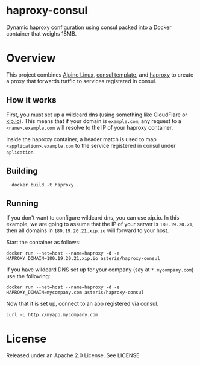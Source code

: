 # haproxy-consul
Dynamic haproxy configuration using consul packed into a Docker container that weighs 18MB. 

# Overview 
This project combines [Alpine Linux](https://www.alpinelinux.org), [consul template](https://github.com/hashicorp/consul-template), and [haproxy](http://haproxy.org) 
to create a proxy that forwards traffic to services registered in consul.


## How it works

First, you must set up a wildcard dns (using something like CloudFlare or [xip.io](http://xip.io)). This means that if your domain is `example.com`, any request to  a `<name>.example.com` will resolve to the IP of your haproxy container. 

Inside the haproxy container, a header match is used to map `<application>.example.com` to the service registered in consul under `aplication`.

## Building

```
  docker build -t haproxy . 
```


## Running 
If you don't want to configure wildcard dns, you can use xip.io. In this example, we are going to assume that the IP of your server is `180.19.20.21`, then all domains in `180.19.20.21.xip.io` will forward to your host. 

Start the container as follows:

```
docker run --net=host --name=haproxy -d -e HAPROXY_DOMAIN=180.19.20.21.xip.io asteris/haproxy-consul

```

If you have wildcard DNS set up for your company (say at `*.mycompany.com`) use the following:

```
docker run --net=host --name=haproxy -d -e HAPROXY_DOMAIN=mycompany.com asteris/haproxy-consul  
```

Now that it is set up, connect to an app registered via consul. 

```
curl -L http://myapp.mycompany.com
```

# License
Released under an Apache 2.0 License. See LICENSE



